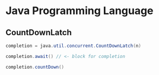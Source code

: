 # Java Programming Language

## CountDownLatch
```java
completion = java.util.concurrent.CountDownLatch(n)

completion.await() // <- block for completion

completion.countDown()
```

